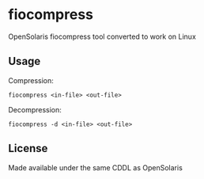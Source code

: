# fiocompress
OpenSolaris fiocompress tool converted to work on Linux

## Usage

Compression:

`fiocompress <in-file> <out-file>`
  
Decompression:

`fiocompress -d <in-file> <out-file>`

## License

Made available under the same CDDL as OpenSolaris
